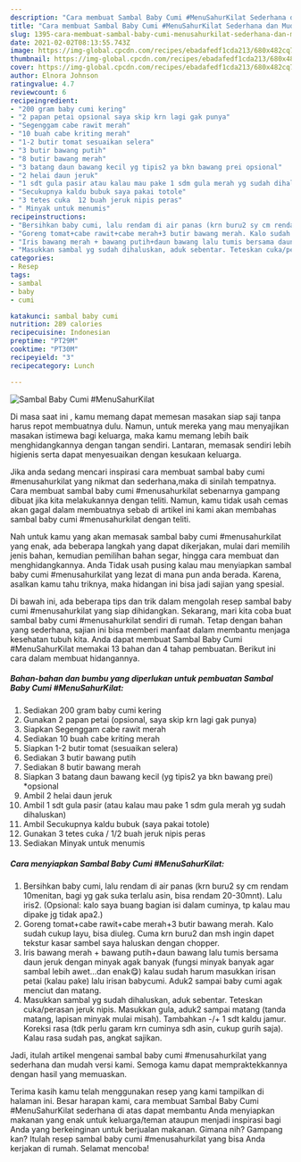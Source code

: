 ```yaml
---
description: "Cara membuat Sambal Baby Cumi #MenuSahurKilat Sederhana dan Mudah Dibuat"
title: "Cara membuat Sambal Baby Cumi #MenuSahurKilat Sederhana dan Mudah Dibuat"
slug: 1395-cara-membuat-sambal-baby-cumi-menusahurkilat-sederhana-dan-mudah-dibuat
date: 2021-02-02T08:13:55.743Z
image: https://img-global.cpcdn.com/recipes/ebadafedf1cda213/680x482cq70/sambal-baby-cumi-menusahurkilat-foto-resep-utama.jpg
thumbnail: https://img-global.cpcdn.com/recipes/ebadafedf1cda213/680x482cq70/sambal-baby-cumi-menusahurkilat-foto-resep-utama.jpg
cover: https://img-global.cpcdn.com/recipes/ebadafedf1cda213/680x482cq70/sambal-baby-cumi-menusahurkilat-foto-resep-utama.jpg
author: Elnora Johnson
ratingvalue: 4.7
reviewcount: 6
recipeingredient:
- "200 gram baby cumi kering"
- "2 papan petai opsional saya skip krn lagi gak punya"
- "Segenggam cabe rawit merah"
- "10 buah cabe kriting merah"
- "1-2 butir tomat sesuaikan selera"
- "3 butir bawang putih"
- "8 butir bawang merah"
- "3 batang daun bawang kecil yg tipis2 ya bkn bawang prei opsional"
- "2 helai daun jeruk"
- "1 sdt gula pasir atau kalau mau pake 1 sdm gula merah yg sudah dihaluskan"
- "Secukupnya kaldu bubuk saya pakai totole"
- "3 tetes cuka  12 buah jeruk nipis peras"
- " Minyak untuk menumis"
recipeinstructions:
- "Bersihkan baby cumi, lalu rendam di air panas (krn buru2 sy cm rendam 10menitan, bagi yg gak suka terlalu asin, bisa rendam 20-30mnt). Lalu iris2. (Opsional: kalo saya buang bagian isi dalam cuminya, tp kalau mau dipake jg tidak apa2.)"
- "Goreng tomat+cabe rawit+cabe merah+3 butir bawang merah. Kalo sudah cukup layu, bisa diuleg. Cuma krn buru2 dan msh ingin dapet tekstur kasar sambel saya haluskan dengan chopper."
- "Iris bawang merah + bawang putih+daun bawang lalu tumis bersama daun jeruk dengan minyak agak banyak (fungsi minyak banyak agar sambal lebih awet...dan enak😋) kalau sudah harum masukkan irisan petai (kalau pake) lalu irisan babycumi. Aduk2 sampai baby cumi agak menciut dan matang."
- "Masukkan sambal yg sudah dihaluskan, aduk sebentar. Teteskan cuka/perasan jeruk nipis. Masukkan gula, aduk2 sampai matang (tanda matang, lapisan minyak mulai misah). Tambahkan -/+ 1 sdt kaldu jamur. Koreksi rasa (tdk perlu garam krn cuminya sdh asin, cukup gurih saja). Kalau rasa sudah pas, angkat sajikan."
categories:
- Resep
tags:
- sambal
- baby
- cumi

katakunci: sambal baby cumi 
nutrition: 289 calories
recipecuisine: Indonesian
preptime: "PT29M"
cooktime: "PT30M"
recipeyield: "3"
recipecategory: Lunch

---
```



![Sambal Baby Cumi #MenuSahurKilat](https://img-global.cpcdn.com/recipes/ebadafedf1cda213/680x482cq70/sambal-baby-cumi-menusahurkilat-foto-resep-utama.jpg)

Di masa  saat ini , kamu memang dapat memesan masakan siap saji tanpa harus repot membuatnya dulu. Namun, untuk mereka yang mau menyajikan masakan istimewa bagi keluarga, maka kamu memang lebih baik menghidangkannya dengan tangan sendiri. Lantaran, memasak sendiri lebih higienis serta dapat menyesuaikan dengan kesukaan keluarga.

Jika anda sedang mencari inspirasi cara membuat sambal baby cumi #menusahurkilat yang nikmat dan sederhana,maka di sinilah tempatnya. Cara membuat sambal baby cumi #menusahurkilat  sebenarnya gampang dibuat jika kita melakukannya dengan teliti. Namun, kamu tidak usah cemas akan gagal dalam membuatnya 
sebab di artikel ini kami akan membahas sambal baby cumi #menusahurkilat dengan teliti.  



Nah untuk kamu yang akan memasak sambal baby cumi #menusahurkilat yang enak, ada beberapa langkah yang dapat dikerjakan, mulai dari memilih jenis bahan, kemudian pemilihan bahan segar, hingga cara membuat dan menghidangkannya. Anda Tidak usah pusing kalau mau menyiapkan sambal baby cumi #menusahurkilat yang lezat di mana pun anda berada. Karena, asalkan kamu  tahu triknya, maka hidangan ini bisa jadi sajian yang spesial.

Di bawah ini, ada beberapa tips dan trik dalam mengolah resep sambal baby cumi #menusahurkilat yang siap dihidangkan. Sekarang, mari kita coba buat sambal baby cumi #menusahurkilat sendiri di rumah. Tetap dengan bahan yang sederhana, sajian ini bisa memberi manfaat dalam membantu menjaga kesehatan tubuh kita. Anda dapat membuat Sambal Baby Cumi #MenuSahurKilat memakai 13 bahan dan 4 tahap pembuatan. Berikut ini cara dalam membuat hidangannya.

<!--inarticleads1-->

##### Bahan-bahan dan bumbu yang diperlukan untuk pembuatan Sambal Baby Cumi #MenuSahurKilat:

1. Sediakan 200 gram baby cumi kering
1. Gunakan 2 papan petai (opsional, saya skip krn lagi gak punya)
1. Siapkan Segenggam cabe rawit merah
1. Sediakan 10 buah cabe kriting merah
1. Siapkan 1-2 butir tomat (sesuaikan selera)
1. Sediakan 3 butir bawang putih
1. Sediakan 8 butir bawang merah
1. Siapkan 3 batang daun bawang kecil (yg tipis2 ya bkn bawang prei) *opsional
1. Ambil 2 helai daun jeruk
1. Ambil 1 sdt gula pasir (atau kalau mau pake 1 sdm gula merah yg sudah dihaluskan)
1. Ambil Secukupnya kaldu bubuk (saya pakai totole)
1. Gunakan 3 tetes cuka / 1/2 buah jeruk nipis peras
1. Sediakan  Minyak untuk menumis




<!--inarticleads2-->

##### Cara menyiapkan Sambal Baby Cumi #MenuSahurKilat:

1. Bersihkan baby cumi, lalu rendam di air panas (krn buru2 sy cm rendam 10menitan, bagi yg gak suka terlalu asin, bisa rendam 20-30mnt). Lalu iris2. (Opsional: kalo saya buang bagian isi dalam cuminya, tp kalau mau dipake jg tidak apa2.)
1. Goreng tomat+cabe rawit+cabe merah+3 butir bawang merah. Kalo sudah cukup layu, bisa diuleg. Cuma krn buru2 dan msh ingin dapet tekstur kasar sambel saya haluskan dengan chopper.
1. Iris bawang merah + bawang putih+daun bawang lalu tumis bersama daun jeruk dengan minyak agak banyak (fungsi minyak banyak agar sambal lebih awet...dan enak😋) kalau sudah harum masukkan irisan petai (kalau pake) lalu irisan babycumi. Aduk2 sampai baby cumi agak menciut dan matang.
1. Masukkan sambal yg sudah dihaluskan, aduk sebentar. Teteskan cuka/perasan jeruk nipis. Masukkan gula, aduk2 sampai matang (tanda matang, lapisan minyak mulai misah). Tambahkan -/+ 1 sdt kaldu jamur. Koreksi rasa (tdk perlu garam krn cuminya sdh asin, cukup gurih saja). Kalau rasa sudah pas, angkat sajikan.




Jadi, itulah artikel mengenai  sambal baby cumi #menusahurkilat  yang sederhana dan mudah versi kami. Semoga kamu dapat mempraktekkannya dengan hasil yang memuaskan. 

Terima kasih kamu telah menggunakan resep yang kami tampilkan di halaman ini. Besar harapan kami, cara membuat  Sambal Baby Cumi #MenuSahurKilat sederhana di atas dapat membantu Anda menyiapkan makanan yang enak untuk keluarga/teman ataupun menjadi inspirasi bagi Anda yang berkeinginan untuk berjualan makanan. Gimana nih? Gampang kan? Itulah resep sambal baby cumi #menusahurkilat yang bisa Anda kerjakan di rumah. Selamat mencoba!

